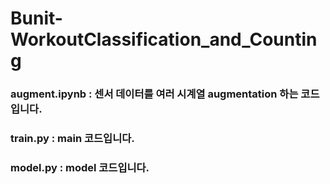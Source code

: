 # Bunit-WorkoutClassification_and_Counting

###  augment.ipynb : 센서 데이터를 여러 시계열 augmentation 하는 코드입니다.  
###  train.py : main 코드입니다.
###  model.py : model 코드입니다.
